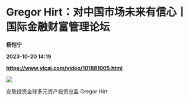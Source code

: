 # Gregor Hirt：对中国市场未来有信心丨国际金融财富管理论坛
**杨恺宁**

**2023-10-20 14:19**

**https://www.yicai.com/video/101881005.html**

![](http://imgcdn.yicai.com/vms-new/2023/10/92e4c4bde9f022af5825d50364cef2a6_s9R5.jpg) 

安联投资全球多元资产投资总监 Gregor Hirt